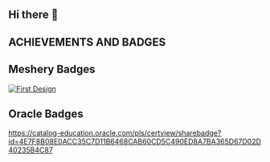 ## Hi there 👋

## ACHIEVEMENTS AND BADGES

## Meshery Badges 

[![First Design](https://badges.layer5.io/assets/badges/first-design/first-design.png)](https://cloud.layer5.io/user/4a244636-81e9-4d69-b85f-07e6fe40a2cb?tab=badges&badge=first-design)


## Oracle Badges

https://catalog-education.oracle.com/pls/certview/sharebadge?id=4E7F8B08E0ACC35C7D11B6468CAB60CD5C490ED8A7BA365D67D02D40235B4C87


